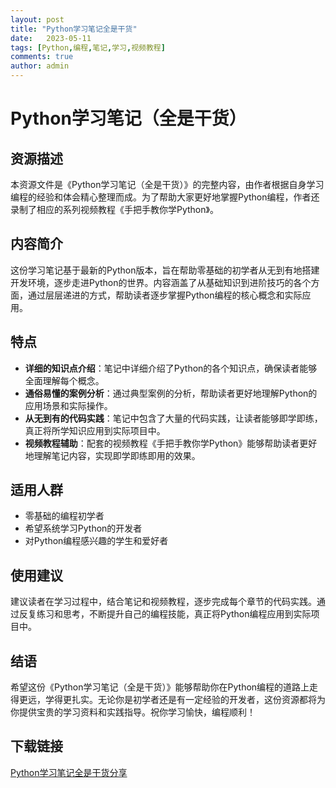 ```yaml
---
layout: post
title: "Python学习笔记全是干货"
date:   2023-05-11
tags: [Python,编程,笔记,学习,视频教程]
comments: true
author: admin
---
```

# Python学习笔记（全是干货）

## 资源描述

本资源文件是《Python学习笔记（全是干货）》的完整内容，由作者根据自身学习编程的经验和体会精心整理而成。为了帮助大家更好地掌握Python编程，作者还录制了相应的系列视频教程《手把手教你学Python》。

## 内容简介

这份学习笔记基于最新的Python版本，旨在帮助零基础的初学者从无到有地搭建开发环境，逐步走进Python的世界。内容涵盖了从基础知识到进阶技巧的各个方面，通过层层递进的方式，帮助读者逐步掌握Python编程的核心概念和实际应用。

## 特点

- **详细的知识点介绍**：笔记中详细介绍了Python的各个知识点，确保读者能够全面理解每个概念。
- **通俗易懂的案例分析**：通过典型案例的分析，帮助读者更好地理解Python的应用场景和实际操作。
- **从无到有的代码实践**：笔记中包含了大量的代码实践，让读者能够即学即练，真正将所学知识应用到实际项目中。
- **视频教程辅助**：配套的视频教程《手把手教你学Python》能够帮助读者更好地理解笔记内容，实现即学即练即用的效果。

## 适用人群

- 零基础的编程初学者
- 希望系统学习Python的开发者
- 对Python编程感兴趣的学生和爱好者

## 使用建议

建议读者在学习过程中，结合笔记和视频教程，逐步完成每个章节的代码实践。通过反复练习和思考，不断提升自己的编程技能，真正将Python编程应用到实际项目中。

## 结语

希望这份《Python学习笔记（全是干货）》能够帮助你在Python编程的道路上走得更远，学得更扎实。无论你是初学者还是有一定经验的开发者，这份资源都将为你提供宝贵的学习资料和实践指导。祝你学习愉快，编程顺利！

## 下载链接

[Python学习笔记全是干货分享](https://pan.quark.cn/s/b3dd4a297d9f)